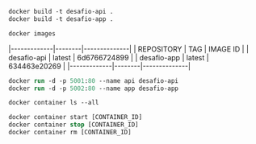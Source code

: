 ```ps
docker build -t desafio-api .
docker build -t desafio-app .
```

```ps
docker images
```

|-------------|--------|--------------|
| REPOSITORY  |  TAG   |   IMAGE ID   |
| desafio-api | latest | 6d6766724899 |
| desafio-app | latest | 634463e20269 |
|-------------|--------|--------------|


```ps
docker run -d -p 5001:80 --name api desafio-api
docker run -d -p 5002:80 --name app desafio-app
```

```ps
docker container ls --all
```

```ps
docker container start [CONTAINER_ID]
docker container stop [CONTAINER_ID]
docker container rm [CONTAINER_ID]
```